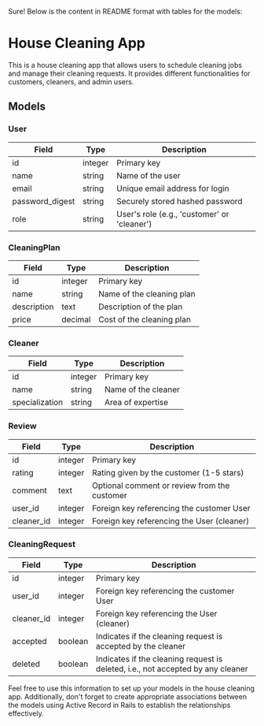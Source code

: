 Sure! Below is the content in README format with tables for the models:

# House Cleaning App

This is a house cleaning app that allows users to schedule cleaning jobs and manage their cleaning requests. It provides different functionalities for customers, cleaners, and admin users.

## Models

### User

| Field           | Type    | Description                             |
| --------------- | ------- | --------------------------------------- |
| id              | integer | Primary key                             |
| name            | string  | Name of the user                        |
| email           | string  | Unique email address for login          |
| password_digest | string  | Securely stored hashed password         |
| role            | string  | User's role (e.g., 'customer' or 'cleaner') |

### CleaningPlan

| Field        | Type    | Description                   |
| ------------ | ------- | ----------------------------- |
| id           | integer | Primary key                   |
| name         | string  | Name of the cleaning plan     |
| description  | text    | Description of the plan       |
| price        | decimal | Cost of the cleaning plan     |

### Cleaner

| Field          | Type    | Description                 |
| -------------- | ------- | --------------------------- |
| id             | integer | Primary key                 |
| name           | string  | Name of the cleaner         |
| specialization | string  | Area of expertise           |

### Review

| Field      | Type    | Description                               |
| ---------- | ------- | ----------------------------------------- |
| id         | integer | Primary key                               |
| rating     | integer | Rating given by the customer (1-5 stars)  |
| comment    | text    | Optional comment or review from the customer |
| user_id    | integer | Foreign key referencing the customer User |
| cleaner_id | integer | Foreign key referencing the User (cleaner) |

### CleaningRequest

| Field       | Type    | Description                                    |
| ----------- | ------- | ---------------------------------------------- |
| id          | integer | Primary key                                    |
| user_id     | integer | Foreign key referencing the customer User     |
| cleaner_id  | integer | Foreign key referencing the User (cleaner)    |
| accepted    | boolean | Indicates if the cleaning request is accepted by the cleaner |
| deleted     | boolean | Indicates if the cleaning request is deleted, i.e., not accepted by any cleaner |

Feel free to use this information to set up your models in the house cleaning app. Additionally, don't forget to create appropriate associations between the models using Active Record in Rails to establish the relationships effectively.
